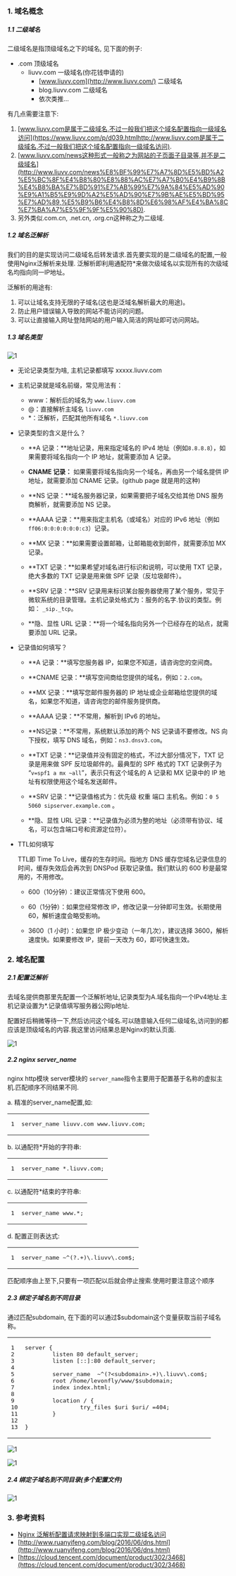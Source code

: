 ### [](https://www.liuvv.com/p/d039.html#1-%E5%9F%9F%E5%90%8D%E6%A6%82%E5%BF%B5 "1. 域名概念")1\. 域名概念

##### [](https://www.liuvv.com/p/d039.html#1-1-%E4%BA%8C%E7%BA%A7%E5%9F%9F%E5%90%8D "1.1 二级域名")1.1 二级域名

二级域名是指顶级域名之下的域名, 见下面的例子:

-   .com 顶级域名
    -   liuvv.com 一级域名(你花钱申请的)
        -   [www.liuvv.com](http://www.liuvv.com/) 二级域名
        -   blog.liuvv.com 二级域名
        -   依次类推…

有几点需要注意下:

1.  [www.liuvv.com是属于二级域名,不过一般我们把这个域名配置指向一级域名访问](https://www.liuvv.com/p/d039.htmlhttp://www.liuvv.com是属于二级域名,不过一般我们把这个域名配置指向一级域名访问).
2.  [www.liuvv.com/news这种形式一般称之为网站的子页面子目录等,并不是二级域名](http://www.liuvv.com/news%E8%BF%99%E7%A7%8D%E5%BD%A2%E5%BC%8F%E4%B8%80%E8%88%AC%E7%A7%B0%E4%B9%8B%E4%B8%BA%E7%BD%91%E7%AB%99%E7%9A%84%E5%AD%90%E9%A1%B5%E9%9D%A2%E5%AD%90%E7%9B%AE%E5%BD%95%E7%AD%89,%E5%B9%B6%E4%B8%8D%E6%98%AF%E4%BA%8C%E7%BA%A7%E5%9F%9F%E5%90%8D).
3.  另外类似.com.cn, .net.cn, .org.cn这种称之为二级域.

##### [](https://www.liuvv.com/p/d039.html#1-2-%E5%9F%9F%E5%90%8D%E6%B3%9B%E8%A7%A3%E6%9E%90 "1.2 域名泛解析")1.2 域名泛解析

我们的目的是实现访问二级域名后转发请求.首先要实现的是二级域名的配置,一般使用Nginx泛解析来处理. 泛解析即利用通配符\*来做次级域名以实现所有的次级域名均指向同一IP地址。

泛解析的用途有:

1.  可以让域名支持无限的子域名(这也是泛域名解析最大的用途)。
2.  防止用户错误输入导致的网站不能访问的问题。
3.  可以让直接输入网址登陆网站的用户输入简洁的网址即可访问网站。

##### [](https://www.liuvv.com/p/d039.html#1-3-%E5%9F%9F%E5%90%8D%E7%B1%BB%E5%9E%8B "1.3 域名类型")1.3 域名类型

![1](https://www.liuvv.com/p/d039/5.png)

-   无论记录类型为啥, 主机记录都填写 xxxxx.liuvv.com
    
-   主机记录就是域名前缀，常见用法有：
    
    -   www：解析后的域名为 `www.liuvv.com`
    -   @：直接解析主域名 `liuvv.com`
    -   \*：泛解析，匹配其他所有域名 `*.liuvv.com`
-   记录类型的含义是什么？
    
    -   **A 记录：**地址记录，用来指定域名的 IPv4 地址（例如`8.8.8.8`），如果需要将域名指向一个 IP 地址，就需要添加 A 记录。
        
    -   **CNAME 记录：** 如果需要将域名指向另一个域名，再由另一个域名提供 IP 地址，就需要添加 CNAME 记录。(github page 就是用的这种)
        
    -   **NS 记录：**域名服务器记录，如果需要把子域名交给其他 DNS 服务商解析，就需要添加 NS 记录。
        
    -   **AAAA 记录：**用来指定主机名（或域名）对应的 IPv6 地址（例如 `ff06:0:0:0:0:0:0:c3`）记录。
        
    -   **MX 记录：**如果需要设置邮箱，让邮箱能收到邮件，就需要添加 MX 记录。
        
    -   **TXT 记录：**如果希望对域名进行标识和说明，可以使用 TXT 记录，绝大多数的 TXT 记录是用来做 SPF 记录（反垃圾邮件）。
        
    -   **SRV 记录：**SRV 记录用来标识某台服务器使用了某个服务，常见于微软系统的目录管理。主机记录处格式为：服务的名字.协议的类型。例如： `_sip._tcp`。
        
    -   **隐、显性 URL 记录：**将一个域名指向另外一个已经存在的站点，就需要添加 URL 记录。
        

-   记录值如何填写？
    
    -   **A 记录：**填写您服务器 IP，如果您不知道，请咨询您的空间商。
        
    -   **CNAME 记录：**填写空间商给您提供的域名，例如：`2.com`。
        
    -   **MX 记录：**填写您邮件服务器的 IP 地址或企业邮箱给您提供的域名，如果您不知道，请咨询您的邮件服务提供商。
        
    -   **AAAA 记录：**不常用，解析到 IPv6 的地址。
        
    -   **NS记录：**不常用，系统默认添加的两个 NS 记录请不要修改。NS 向下授权，填写 DNS 域名，例如：`ns3.dnsv3.com`。
        
    -   **TXT 记录：**记录值并没有固定的格式，不过大部分情况下，TXT 记录是用来做 SPF 反垃圾邮件的。最典型的 SPF 格式的 TXT 记录例子为 “`v=spf1 a mx ~all`”，表示只有这个域名的 A 记录和 MX 记录中的 IP 地址有权限使用这个域名发送邮件。
        
    -   **SRV 记录：**记录值格式为：优先级 权重 端口 主机名。例如：`0 5 5060 sipserver.example.com` 。
        
    -   **隐、显性 URL 记录：**记录值为必须为整的地址（必须带有协议、域名，可以包含端口号和资源定位符）。
        
-   TTL如何填写
    
    TTL即 Time To Live，缓存的生存时间。指地方 DNS 缓存您域名记录信息的时间，缓存失效后会再次到 DNSPod 获取记录值。我们默认的 600 秒是最常用的，不用修改。
    
    -   600（10分钟）：建议正常情况下使用 600。
        
    -   60（1分钟）：如果您经常修改 IP，修改记录一分钟即可生效。长期使用 60，解析速度会略受影响。
        
    -   3600（1 小时）：如果您 IP 极少变动（一年几次），建议选择 3600，解析速度快。如果要修改 IP，提前一天改为 60，即可快速生效。
        

### [](https://www.liuvv.com/p/d039.html#2-%E5%9F%9F%E5%90%8D%E9%85%8D%E7%BD%AE "2. 域名配置")2\. 域名配置

##### [](https://www.liuvv.com/p/d039.html#2-1-%E9%85%8D%E7%BD%AE%E6%B3%9B%E8%A7%A3%E6%9E%90 "2.1 配置泛解析")2.1 配置泛解析

去域名提供商那里先配置一个泛解析地址,记录类型为A.域名指向一个IPv4地址.主机记录设置为\*.记录值填写服务器公网Ip地址.

配置好后稍微等待一下,然后访问这个域名.可以随意输入任何二级域名,访问到的都应该是顶级域名的内容.我这里访问结果总是Nginx的默认页面.

![1](https://www.liuvv.com/p/d039/2.png)

##### [](https://www.liuvv.com/p/d039.html#2-2-nginx-server-name "2.2 nginx server_name")2.2 nginx server\_name

nginx http模块 server模块的 `server_name`指令主要用于配置基于名称的虚拟主机.匹配顺序不同结果不同.

a. 精准的server\_name配置,如:

<table><tbody><tr><td><pre><span>1</span><br></pre></td><td><pre><span>server_name liuvv.com www.liuvv.com;</span><br></pre></td></tr></tbody></table>

b. 以通配符\*开始的字符串:

<table><tbody><tr><td><pre><span>1</span><br></pre></td><td><pre><span>server_name *.liuvv.com;</span><br></pre></td></tr></tbody></table>

c. 以通配符\*结束的字符串:

<table><tbody><tr><td><pre><span>1</span><br></pre></td><td><pre><span>server_name www.*;</span><br></pre></td></tr></tbody></table>

d. 配置正则表达式:

<table><tbody><tr><td><pre><span>1</span><br></pre></td><td><pre><span>server_name ~^(?.+)\.liuvv\.com$;</span><br></pre></td></tr></tbody></table>

匹配顺序由上至下,只要有一项匹配以后就会停止搜索.使用时要注意这个顺序

##### [](https://www.liuvv.com/p/d039.html#2-3-%E7%BB%91%E5%AE%9A%E5%AD%90%E5%9F%9F%E5%90%8D%E5%88%B0%E4%B8%8D%E5%90%8C%E7%9B%AE%E5%BD%95 "2.3 绑定子域名到不同目录")2.3 绑定子域名到不同目录

通过匹配subdomain, 在下面的可以通过$subdomain这个变量获取当前子域名称。

<table><tbody><tr><td><pre><span>1</span><br><span>2</span><br><span>3</span><br><span>4</span><br><span>5</span><br><span>6</span><br><span>7</span><br><span>8</span><br><span>9</span><br><span>10</span><br><span>11</span><br><span>12</span><br><span>13</span><br></pre></td><td><pre><span><span>server</span> {</span><br><span>        <span>listen</span> <span>80</span> default_server;</span><br><span>        <span>listen</span> [::]:<span>80</span> default_server;</span><br><span></span><br><span>        <span>server_name</span>  ~^(?&lt;subdomain&gt;.+)\.liuvv\.com$;</span><br><span>        <span>root</span> /home/levonfly/www/<span>$subdomain</span>;</span><br><span>        <span>index</span> index.html;</span><br><span></span><br><span>        <span>location</span> / {</span><br><span>                <span>try_files</span> <span>$uri</span> <span>$uri</span>/ =<span>404</span>;</span><br><span>        }</span><br><span></span><br><span>}</span><br></pre></td></tr></tbody></table>

![1](https://www.liuvv.com/p/d039/3.png)

![1](https://www.liuvv.com/p/d039/4.png)

##### [](https://www.liuvv.com/p/d039.html#2-4-%E7%BB%91%E5%AE%9A%E5%AD%90%E5%9F%9F%E5%90%8D%E5%88%B0%E4%B8%8D%E5%90%8C%E7%9B%AE%E5%BD%95-%E5%A4%9A%E4%B8%AA%E9%85%8D%E7%BD%AE%E6%96%87%E4%BB%B6 "2.4 绑定子域名到不同目录(多个配置文件)")2.4 绑定子域名到不同目录(多个配置文件)

![1](https://www.liuvv.com/p/d039/6.png)

### [](https://www.liuvv.com/p/d039.html#3-%E5%8F%82%E8%80%83%E8%B5%84%E6%96%99 "3. 参考资料")3\. 参考资料

-   [Nginx 泛解析配置请求映射到多端口实现二级域名访问](https://www.cnblogs.com/summit7ca/p/6974215.html)
-   [http://www.ruanyifeng.com/blog/2016/06/dns.html](http://www.ruanyifeng.com/blog/2016/06/dns.html)
-   [https://cloud.tencent.com/document/product/302/3468](https://cloud.tencent.com/document/product/302/3468)